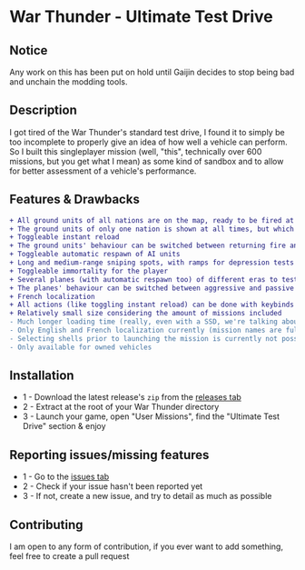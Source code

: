 # War Thunder - Ultimate Test Drive

## Notice

Any work on this has been put on hold until Gaijin decides to stop being bad and unchain the modding tools.

## Description

I got tired of the War Thunder's standard test drive, I found it to simply be too incomplete to properly give an idea of how well a vehicle can perform. So I built this singleplayer mission (well, "this", technically over 600 missions, but you get what I mean) as some kind of sandbox and to allow for better assessment of a vehicle's performance.

## Features & Drawbacks

```diff
+ All ground units of all nations are on the map, ready to be fired at
+ The ground units of only one nation is shown at all times, but which nation is shown can be changed at any time with a single keybind
+ Toggleable instant reload
+ The ground units' behaviour can be switched between returning fire and staying passive
+ Toggleable automatic respawn of AI units
+ Long and medium-range sniping spots, with ramps for depression tests
+ Toggleable immortality for the player
+ Several planes (with automatic respawn too) of different eras to test out AAs
+ The planes' behaviour can be switched between aggressive and passive
+ French localization
+ All actions (like toggling instant reload) can be done with keybinds
+ Relatively small size considering the amount of missions included
- Much longer loading time (really, even with a SSD, we're talking about a good minute at least)
- Only English and French localization currently (mission names are fully localized though)
- Selecting shells prior to launching the mission is currently not possible
- Only available for owned vehicles
```

## Installation

* 1 - Download the latest release's `zip` from the [releases tab](https://github.com/PwaDesu/WT-UTD/releases)
* 2 - Extract at the root of your War Thunder directory
* 3 - Launch your game, open "User Missions", find the "Ultimate Test Drive" section & enjoy

## Reporting issues/missing features

* 1 - Go to the [issues tab](https://github.com/PwaDesu/WT-UTD/issues)
* 2 - Check if your issue hasn't been reported yet
* 3 - If not, create a new issue, and try to detail as much as possible

## Contributing

I am open to any form of contribution, if you ever want to add something, feel free to create a pull request
